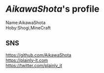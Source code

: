 # _AikawaShota_'s profile

Name:AikawaShota  
Hoby:Shogi,MineCraft

## SNS

<https://github.com/AikawaShota>  
<https://plainly-it.com>  
<https://twitter.com/plainly_it>
